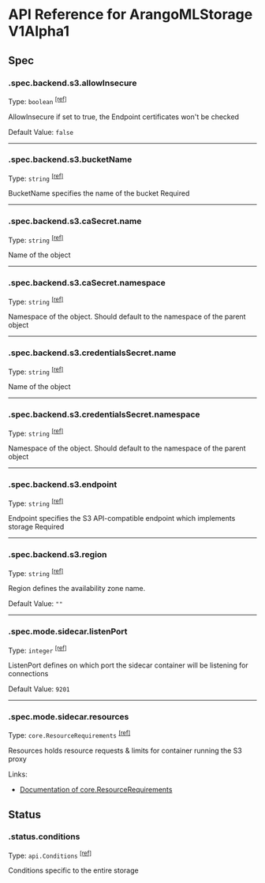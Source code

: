 # API Reference for ArangoMLStorage V1Alpha1

## Spec

### .spec.backend.s3.allowInsecure

Type: `boolean` <sup>[\[ref\]](https://github.com/arangodb/kube-arangodb/blob/1.2.35/pkg/apis/ml/v1alpha1/storage_spec_backend_s3.go#L43)</sup>

AllowInsecure if set to true, the Endpoint certificates won't be checked

Default Value: `false`

***

### .spec.backend.s3.bucketName

Type: `string` <sup>[\[ref\]](https://github.com/arangodb/kube-arangodb/blob/1.2.35/pkg/apis/ml/v1alpha1/storage_spec_backend_s3.go#L37)</sup>

BucketName specifies the name of the bucket
Required

***

### .spec.backend.s3.caSecret.name

Type: `string` <sup>[\[ref\]](https://github.com/arangodb/kube-arangodb/blob/1.2.35/pkg/apis/ml/v1alpha1/batchjob_status.go#L12)</sup>

Name of the object

***

### .spec.backend.s3.caSecret.namespace

Type: `string` <sup>[\[ref\]](https://github.com/arangodb/kube-arangodb/blob/1.2.35/pkg/apis/ml/v1alpha1/batchjob_status.go#L13)</sup>

Namespace of the object. Should default to the namespace of the parent object

***

### .spec.backend.s3.credentialsSecret.name

Type: `string` <sup>[\[ref\]](https://github.com/arangodb/kube-arangodb/blob/1.2.35/pkg/apis/ml/v1alpha1/batchjob_status.go#L12)</sup>

Name of the object

***

### .spec.backend.s3.credentialsSecret.namespace

Type: `string` <sup>[\[ref\]](https://github.com/arangodb/kube-arangodb/blob/1.2.35/pkg/apis/ml/v1alpha1/batchjob_status.go#L13)</sup>

Namespace of the object. Should default to the namespace of the parent object

***

### .spec.backend.s3.endpoint

Type: `string` <sup>[\[ref\]](https://github.com/arangodb/kube-arangodb/blob/1.2.35/pkg/apis/ml/v1alpha1/storage_spec_backend_s3.go#L34)</sup>

Endpoint specifies the S3 API-compatible endpoint which implements storage
Required

***

### .spec.backend.s3.region

Type: `string` <sup>[\[ref\]](https://github.com/arangodb/kube-arangodb/blob/1.2.35/pkg/apis/ml/v1alpha1/storage_spec_backend_s3.go#L52)</sup>

Region defines the availability zone name.

Default Value: `""`

***

### .spec.mode.sidecar.listenPort

Type: `integer` <sup>[\[ref\]](https://github.com/arangodb/kube-arangodb/blob/1.2.35/pkg/apis/ml/v1alpha1/storage_spec_mode_sidecar.go#L41)</sup>

ListenPort defines on which port the sidecar container will be listening for connections

Default Value: `9201`

***

### .spec.mode.sidecar.resources

Type: `core.ResourceRequirements` <sup>[\[ref\]](https://github.com/arangodb/kube-arangodb/blob/1.2.35/pkg/apis/ml/v1alpha1/storage_spec_mode_sidecar.go#L46)</sup>

Resources holds resource requests & limits for container running the S3 proxy

Links:
* [Documentation of core.ResourceRequirements](https://kubernetes.io/docs/reference/generated/kubernetes-api/v1.26/#resourcerequirements-v1-core)

## Status

### .status.conditions

Type: `api.Conditions` <sup>[\[ref\]](https://github.com/arangodb/kube-arangodb/blob/1.2.35/pkg/apis/ml/v1alpha1/storage_status.go#L28)</sup>

Conditions specific to the entire storage

